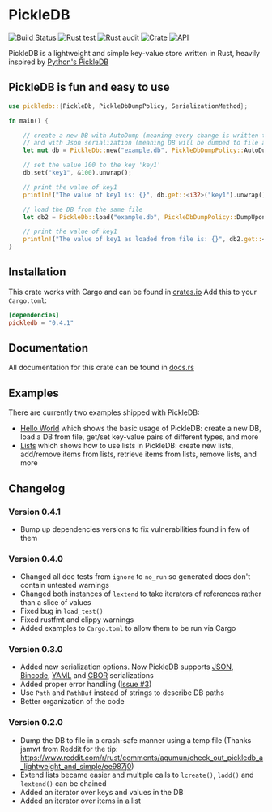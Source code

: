 # PickleDB

[![Build Status](https://api.travis-ci.org/seladb/pickledb-rs.svg?branch=master)](https://travis-ci.org/seladb/pickledb-rs)
[![Rust test](https://github.com/seladb/pickledb-rs/workflows/Rust%20test/badge.svg)](https://github.com/seladb/pickledb-rs/actions?query=workflow%3A%22Rust+test%22)
[![Rust audit](https://github.com/seladb/pickledb-rs/workflows/Rust%20audit/badge.svg)](https://github.com/seladb/pickledb-rs/actions?query=workflow%3A%22Rust+audit%22)
[![Crate](https://img.shields.io/crates/v/pickledb.svg)](https://crates.io/crates/pickledb)
[![API](https://docs.rs/pickledb/badge.svg)](https://docs.rs/pickledb)

PickleDB is a lightweight and simple key-value store written in Rust, heavily inspired by [Python's PickleDB](https://pythonhosted.org/pickleDB/)

## PickleDB is fun and easy to use

```rust
use pickledb::{PickleDb, PickleDbDumpPolicy, SerializationMethod};

fn main() {

    // create a new DB with AutoDump (meaning every change is written to the file)
    // and with Json serialization (meaning DB will be dumped to file as a Json object)
    let mut db = PickleDb::new("example.db", PickleDbDumpPolicy::AutoDump, SerializationMethod::Json);

    // set the value 100 to the key 'key1'
    db.set("key1", &100).unwrap();

    // print the value of key1
    println!("The value of key1 is: {}", db.get::<i32>("key1").unwrap());

    // load the DB from the same file
    let db2 = PickleDb::load("example.db", PickleDbDumpPolicy::DumpUponRequest, SerializationMethod::Json).unwrap();

    // print the value of key1
    println!("The value of key1 as loaded from file is: {}", db2.get::<i32>("key1").unwrap());
}
```

## Installation

This crate works with Cargo and can be found in [crates.io](https://crates.io/crates/pickledb)
Add this to your `Cargo.toml`:

```toml
[dependencies]
pickledb = "0.4.1"
```

## Documentation

All documentation for this crate can be found in [docs.rs](https://docs.rs/pickledb)

## Examples

There are currently two examples shipped with PickleDB:

* [Hello World](https://github.com/seladb/pickledb-rs/tree/master/examples/hello_world) which shows the basic usage of PickleDB: 
  create a new DB, load a DB from file, get/set key-value pairs of different types, and more
* [Lists](https://github.com/seladb/pickledb-rs/tree/master/examples/lists) which shows how to use lists in PickleDB: 
  create new lists, add/remove items from lists, retrieve items from lists, remove lists, and more

## Changelog

### Version 0.4.1

* Bump up dependencies versions to fix vulnerabilities found in few of them

### Version 0.4.0

* Changed all doc tests from `ignore` to `no_run` so generated docs don't contain untested warnings
* Changed both instances of `lextend` to take iterators of references rather than a slice of values
* Fixed bug in `load_test()`
* Fixed rustfmt and clippy warnings
* Added examples to `Cargo.toml` to allow them to be run via Cargo

### Version 0.3.0

* Added new serialization options. Now PickleDB supports [JSON](https://crates.io/crates/serde_json), [Bincode](https://crates.io/crates/bincode),
  [YAML](https://crates.io/crates/serde_yaml) and [CBOR](https://crates.io/crates/serde_cbor) serializations
* Added proper error handling ([Issue #3](https://github.com/seladb/pickledb-rs/issues/3))
* Use `Path` and `PathBuf` instead of strings to describe DB paths
* Better organization of the code

### Version 0.2.0

* Dump the DB to file in a crash-safe manner using a temp file (Thanks jamwt from Reddit
  for the tip: https://www.reddit.com/r/rust/comments/agumun/check_out_pickledb_a_lightweight_and_simple/ee987j0)
* Extend lists became easier and multiple calls to `lcreate()`, `ladd()` and `lextend()` can be chained
* Added an iterator over keys and values in the DB
* Added an iterator over items in a list
